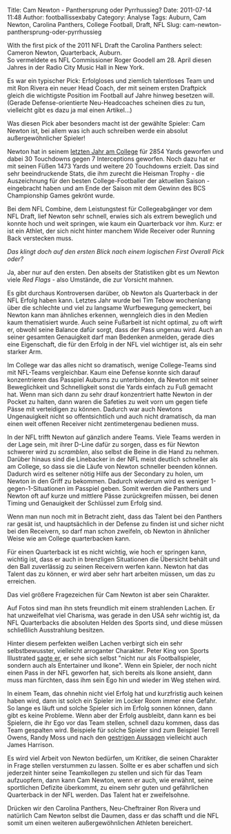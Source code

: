Title: Cam Newton - Panthersprung oder Pyrrhussieg?
Date: 2011-07-14 11:48
Author: footballissexbaby
Category: Analyse
Tags: Auburn, Cam Newton, Carolina Panthers, College Football, Draft, NFL
Slug: cam-newton-panthersprung-oder-pyrrhussieg

With the first pick of the 2011 NFL Draft the Carolina Panthers select:
Cameron Newton, Quarterback, Auburn.  
So vermeldete es NFL Commissioner Roger Goodell am 28. April diesen
Jahres in der Radio City Music Hall in New York.

Es war ein typischer Pick: Erfolgloses und ziemlich talentloses Team und
mit Ron Rivera ein neuer Head Coach, der mit seinem ersten Draftpick
gleich die wichtigste Position im Football auf Jahre hinweg besetzen
will. (Gerade Defense-orientierte Neu-Headcoaches scheinen dies zu tun,
vielleicht gibt es dazu ja mal einen Artikel...)

Was diesen Pick aber besonders macht ist der gewählte Spieler: Cam
Newton ist, bei allem was ich auch schreiben werde ein absolut
außergewöhnlicher Spieler!

Newton hat in seinem [letzten Jahr am College][] für 2854 Yards geworfen
und dabei 30 Touchdowns gegen 7 Interceptions geworfen. Noch dazu hat er
mit seinen Füßen 1473 Yards und weitere 20 Touchdowns erzielt. Das sind
sehr beeindruckende Stats, die ihm zurecht die Heisman Trophy - die
Auszeichnung für den besten College-Footballer der aktuellen Saison -
eingebracht haben und am Ende der Saison mit dem Gewinn des BCS
Championship Games gekrönt wurde.

Bei dem NFL Combine, dem Leistungstest für Collegeabgänger vor dem NFL
Draft, lief Newton sehr schnell, erwies sich als extrem beweglich und
konnte hoch und weit springen, wie kaum ein Quarterback vor ihm. Kurz:
er ist ein Athlet, der sich nicht hinter manchem Wide Receiver oder
Running Back verstecken muss.

*Das klingt doch auf den ersten Blick nach einem logischen First Overall
Pick oder?*

Ja, aber nur auf den ersten. Den abseits der Statistiken gibt es um
Newton viele *Red Flags* - also Umstände, die zur Vorsicht mahnen.

Es gibt durchaus Kontroversen darüber, ob Newton als Quarterback in der
NFL Erfolg haben kann. Letztes Jahr wurde bei Tim Tebow wochenlang über
die schlechte und viel zu langsame Wurfbewegung gemeckert, bei Newton
kann man ähnliches erkennen, wenngleich dies in den Medien kaum
thematisiert wurde. Auch seine Fußarbeit ist nicht optimal, zu oft wirft
er, obwohl seine Balance dafür sorgt, dass der Pass ungenau wird. Auch
an seiner gesamten Genauigkeit darf man Bedenken anmelden, gerade dies
eine Eigenschaft, die für den Erfolg in der NFL viel wichtiger ist, als
ein sehr starker Arm.

Im College war das alles nicht so dramatisch, wenige College-Teams sind
mit NFL-Teams vergleichbar. Kaum eine Defense konnte sich darauf
konzentrieren das Passpiel Auburns zu unterbinden, da Newton mit seiner
Beweglichkeit und Schnelligkeit sonst die Yards einfach zu Fuß gemacht
hat. Wenn man sich dann zu sehr drauf konzentriert hatte Newton in der
Pocket zu halten, dann waren die Safeties zu weit vorn um gegen tiefe
Pässe mit verteidigen zu können. Dadurch war auch Newtons Ungenauigkeit
nicht so offentsichtlich und auch nicht dramatisch, da man einen weit
offenen Receiver nicht zentimetergenau bedienen muss.

In der NFL trifft Newton auf gänzlich andere Teams. Viele Teams werden
in der Lage sein, mit ihrer D-Line dafür zu sorgen, dass es für Newton
schwerer wird zu *scramblen*, also selbst die Beine in die Hand zu
nehmen. Darüber hinaus sind die Linebacker in der NFL meist deutlich
schneller als am College, so dass sie die Läufe von Newton schneller
beenden können. Dadurch wird es seltener nötig Hilfe aus der Secondary
zu holen, um Newton in den Griff zu bekommen. Dadurch wiederum wird es
weniger 1-gegen-1-Situationen im Passpiel geben. Somit werden die
Panthers und Newton oft auf kurze und mittlere Pässe zurückgreifen
müssen, bei denen Timing und Genauigkeit der Schlüssel zum Erfolg sind.

Wenn man nun noch mit in Betracht zieht, dass das Talent bei den
Panthers rar gesät ist, und hauptsächlich in der Defense zu finden ist
und sicher nicht bei den Receivern, so darf man schon zweifeln, ob
Newton in ähnlicher Weise wie am College quarterbacken kann.

Für einen Quarterback ist es nicht wichtig, wie hoch er springen kann,
wichtig ist, dass er auch in brenzligen Situationen die Übersicht behält
und den Ball zuverlässig zu seinen Receivern werfen kann. Newton hat das
Talent das zu können, er wird aber sehr hart arbeiten müssen, um das zu
erreichen.

Das viel größere Fragezeichen für Cam Newton ist aber sein Charakter.

Auf Fotos sind man ihn stets freundlich mit einem strahlenden Lachen. Er
hat unzweifelhat viel Charisma, was gerade in den USA sehr wichtig ist,
da NFL Quarterbacks die absoluten Helden des Sports sind, und diese
müssen schließlich Ausstrahlung besitzen.

Hinter diesem perfekten weißen Lachen verbirgt sich ein sehr
selbstbewusster, vielleicht arroganter Charakter. Peter King von Sports
Illustrated [sagte er][], er sehe sich selbst "nicht nur als
Footballspieler, sondern auch als Entertainer und Ikone". Wenn ein
Spieler, der noch nicht einen Pass in der NFL geworfen hat, sich bereits
als Ikone ansieht, dann muss man fürchten, dass ihm sein Ego hin und
wieder im Weg stehen wird.

In einem Team, das ohnehin nicht viel Erfolg hat und kurzfristig auch
keinen haben wird, dann ist solch ein Spieler im Locker Room immer eine
Gefahr. So lange es läuft und solche Spieler sich im Erfolg sonnen
können, dann gibt es keine Probleme. Wenn aber der Erfolg ausbleibt,
dann kann es bei Spielern, die ihr Ego vor das Team stellen, schnell
dazu kommen, dass das Team gespalten wird. Beispiele für solche Spieler
sind zum Beispiel Terrell Owens, Randy Moss und nach den [gestrigen
Aussagen][] vielleicht auch James Harrison.

Es wird viel Arbeit von Newton bedürfen, um Kritiker, die seinen
Charakter in Frage stellen verstummen zu lassen. Sollte er es aber
schaffen und sich jederzeit hinter seine Teamkollegen zu stellen und
sich für das Team aufzuopfern, dann kann Cam Newton, wenn er auch, wie
erwähnt, seine sportlichen Defizite überkommt, zu einem sehr guten und
gefährlichen Quarterback in der NFL werden. Das Talent hat er
zweifelsohne.

Drücken wir den Carolina Panthers, Neu-Cheftrainer Ron Rivera und
natürlich Cam Newton selbst die Daumen, dass er das schafft und die NFL
somit um einen weiteren außergewöhnlichen Athleten bereichert.

  [letzten Jahr am College]: http://www.sports-reference.com/cfb/players/cam-newton-1.html
  [sagte er]: http://twitter.com/#!/SI_PeterKing/status/40144506368176128
  [gestrigen Aussagen]: http://espn.go.com/nfl/story/_/id/6764826/james-harrison-pittsburgh-steelers-blasts-roger-goodell-magazine-interview
